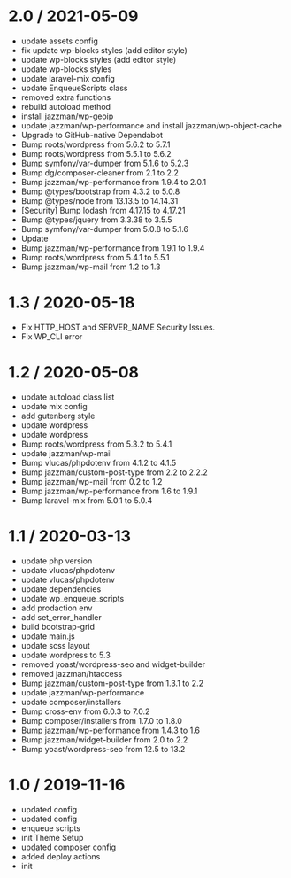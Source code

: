 
2.0 / 2021-05-09
================

  * update assets config
  * fix update wp-blocks styles (add editor style)
  * update wp-blocks styles (add editor style)
  * update wp-blocks styles
  * update laravel-mix config
  * update EnqueueScripts class
  * removed extra functions
  * rebuild autoload method
  * install jazzman/wp-geoip
  * update jazzman/wp-performance and install jazzman/wp-object-cache
  * Upgrade to GitHub-native Dependabot
  * Bump roots/wordpress from 5.6.2 to 5.7.1
  * Bump roots/wordpress from 5.5.1 to 5.6.2
  * Bump symfony/var-dumper from 5.1.6 to 5.2.3
  * Bump dg/composer-cleaner from 2.1 to 2.2
  * Bump jazzman/wp-performance from 1.9.4 to 2.0.1
  * Bump @types/bootstrap from 4.3.2 to 5.0.8
  * Bump @types/node from 13.13.5 to 14.14.31
  * [Security] Bump lodash from 4.17.15 to 4.17.21
  * Bump @types/jquery from 3.3.38 to 3.5.5
  * Bump symfony/var-dumper from 5.0.8 to 5.1.6
  * Update
  * Bump jazzman/wp-performance from 1.9.1 to 1.9.4
  * Bump roots/wordpress from 5.4.1 to 5.5.1
  * Bump jazzman/wp-mail from 1.2 to 1.3

1.3 / 2020-05-18
================

  * Fix HTTP_HOST and SERVER_NAME Security Issues.
  * Fix WP_CLI error

1.2 / 2020-05-08
================

  * update autoload class list
  * update mix config
  * add gutenberg style
  * update wordpress
  * update wordpress
  * Bump roots/wordpress from 5.3.2 to 5.4.1
  * update jazzman/wp-mail
  * Bump vlucas/phpdotenv from 4.1.2 to 4.1.5
  * Bump jazzman/custom-post-type from 2.2 to 2.2.2
  * Bump jazzman/wp-mail from 0.2 to 1.2
  * Bump jazzman/wp-performance from 1.6 to 1.9.1
  * Bump laravel-mix from 5.0.1 to 5.0.4

1.1 / 2020-03-13
================

  * update php version
  * update vlucas/phpdotenv
  * update vlucas/phpdotenv
  * update dependencies
  * update wp_enqueue_scripts
  * add prodaction env
  * add set_error_handler
  * build bootstrap-grid
  * update main.js
  * update scss layout
  * update wordpress to 5.3
  * removed yoast/wordpress-seo and widget-builder
  * removed jazzman/htaccess
  * Bump jazzman/custom-post-type from 1.3.1 to 2.2
  * update jazzman/wp-performance
  * update composer/installers
  * Bump cross-env from 6.0.3 to 7.0.2
  * Bump composer/installers from 1.7.0 to 1.8.0
  * Bump jazzman/wp-performance from 1.4.3 to 1.6
  * Bump jazzman/widget-builder from 2.0 to 2.2
  * Bump yoast/wordpress-seo from 12.5 to 13.2

1.0 / 2019-11-16
================

  * updated config
  * updated config
  * enqueue scripts
  * init Theme Setup
  * updated composer config
  * added deploy actions
  * init
